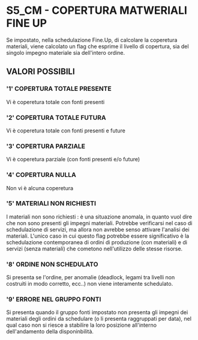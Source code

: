 # S5_CM     -  COPERTURA MATWERIALI FINE UP
Se impostato, nella schedulazione Fine.Up, di calcolare la coperetura materiali, viene  calcolato un flag che esprime il livello di copertura, sia del singolo impegno materiale sia dell'intero ordine.

## VALORI POSSIBILI

### '1' COPERTURA TOTALE PRESENTE
Vi è coperetura totale con fonti presenti

### '2' COPERTURA TOTALE FUTURA
Vi è coperetura totale con fonti presenti e future

### '3' COPERTURA PARZIALE
Vi è coperetura parziale (con fonti presenti e/o future)

### '4' COPERTURA NULLA
Non vi è alcuna coperetura

### '5' MATERIALI NON RICHIESTI
I materiali non sono richiesti :  è una situazione anomala, in quanto vuol dire che non sono presenti gli impegni materiali.
Potrebbe verificarsi nel caso di schedulazione di servizi, ma allora non avrebbe senso attivare l'analisi dei materiali.
L'unico caso in cui questo flag potrebbe essere significativo è la schedulazione contemporanea di ordini di produzione (con materiali) e di servizi (senza materiali) che cometono nell'utilizzo delle stesse risorse.

### '8' ORDINE NON SCHEDULATO
Si presenta se l'ordine, per anomalie (deadlock, legami tra livelli non costruiti in modo corretto,
ecc..) non viene interamente schedulato.

### '9' ERRORE NEL GRUPPO FONTI
Si presenta quando il gruppo fonti impostato non presenta gli impegni dei materiali degli ordini da schedulare (o li presenta raggruppati per data), nel qual caso non si riesce a stabilire la loro posizione all'interno dell'andamento della disponinbilità.

